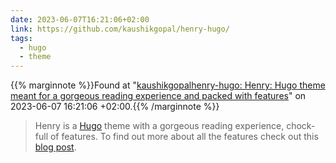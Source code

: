 ```yaml
---
date: 2023-06-07T16:21:06+02:00
link: https://github.com/kaushikgopal/henry-hugo/
tags:
  - hugo
  - theme
---
```

{{% marginnote %}}Found at "[kaushikgopalhenry-hugo: Henry: Hugo theme meant for a gorgeous reading experience and packed with features](https://web.archive.org/web/20230607162106/https://github.com/kaushikgopal/henry-hugo/)" on 2023-06-07 16:21:06 +02:00.{{% /marginnote %}}

> Henry is a [Hugo](https://gohugo.io/) theme with a gorgeous reading experience, chock-full of features. To find out more about all the features check out this [blog post](https://kau.sh/blog/henry-hugo-theme/).